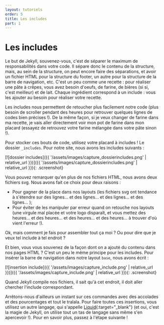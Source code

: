 ```yaml
---
layout: tutoriels
order: 5
title: Les includes
part: 1
---
```

# Les includes
Le but de Jekyll, souvenez-vous, c'est de séparer le maximum de responsabilités dans votre code. Il sépare donc le contenu de la structure, mais, au sein de la structure, on peut encore faire des séparations, et avoir un fichier HTML pour la structure du footer, un autre pour la structure de la barre de navigation, etc. C'est un peu comme une recette : pour réaliser une pâte à crêpes, vous avez besoin d'oeufs, de farine, de bières (si si, c'est meilleur) et de lait. Chaque ingrédient correspond à un include : vous les ajouter au besoin pour réaliser votre recette. 

Les includes nous permettent de retoucher plus facilement notre code (plus besoin de scroller pendant des heures pour retrouver quelques lignes de codes bien précises !). De la même façon, si je veux changer de farine dans ma recette, je vais aller directement voir mon pot de farine dans mon placard (essayez de retrouvez votre farine mélangée dans votre pâte sinon !).

Pour stocker ces bouts de code, utilisez votre placard à includes ! Le dossier `_includes`. Pour notre site, nous avons les includes suivants :

[![dossier includes]({{ '/assets/images/capture_dossierincludes.png' | relative_url }})]({{ '/assets/images/capture_dossierincludes.png' | relative_url }}){: .screenshot}

Vous pouvez remarquer qu'en plus de nos fichiers HTML, nous avons deux fichiers svg. Nous avons fait ce choix pour deux raisons :
- Pour gagner de la place dans nos layouts (les fichiers svg ont tendance à s'étendre sur des lignes... et des lignes... et des lignes... et des lignes... );
- Pour éviter de les manipuler par erreur quand on retouche nos layouts (une virgule mal placée et votre logo disparaît, et vous mettez des heures... et des heures... et des heures... et des heures... à trouver d'où vient l'erreur !).

Ok, mais comment je fais pour assembler tout ça moi ? Ou pour dire que je veux tel include à tel endroit ? 

Et bien, vous vous souvenez de la façon dont on a ajouté du contenu dans nos pages HTML ? C'est un peu le même principe pour les includes. Pour insérer la barre de navigation dans notre layout `base`, nous avons écrit : 

[![insertion include]({{ '/assets/images/capture_include.png' | relative_url }})]({{ '/assets/images/capture_include.png' | relative_url }}){: .screenshot}

Quand Jekyll compile nos fichiers, il sait qu'à cet endroit, il doit aller chercher l'include correspondant.

Arrêtons-nous d'ailleurs un instant sur ces commandes avec des accolades et des pourcentages et tout le tralala. Pour faire toutes ces insertions, vous utilisez un autre langage, qui s'appelle [Liquid](https://shopify.github.io/liquid/basics/introduction/){:target="_blank"} (et oui, c'est la magie de Jekyll, on utilise tout un tas de langage sans même s'en apercevoir !). Pour en savoir plus, passez à l'étape suivante !
